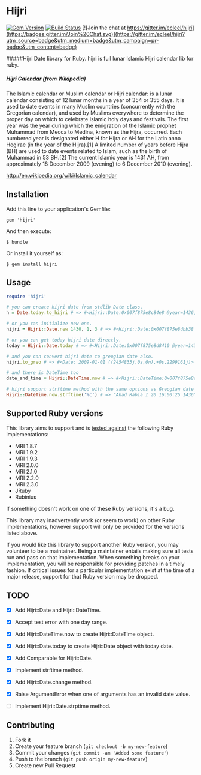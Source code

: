 # Hijri

[![Gem Version](https://badge.fury.io/rb/hijri.svg)](http://badge.fury.io/rb/hijri)
[![Build Status](https://travis-ci.org/ecleel/hijri.svg?branch=master)](https://travis-ci.org/ecleel/hijri)
[![Join the chat at https://gitter.im/ecleel/hijri](https://badges.gitter.im/Join%20Chat.svg)](https://gitter.im/ecleel/hijri?utm_source=badge&utm_medium=badge&utm_campaign=pr-badge&utm_content=badge)

#####Hijri Date library for Ruby.
hijri is full lunar Islamic Hijri calendar lib for ruby.

##### Hijri Calendar (from Wikipedia)
The Islamic calendar or Muslim calendar or Hijri calendar: is a lunar calendar consisting of 12 lunar months in a year of 354 or 355 days. It is used to date events in many Muslim countries (concurrently with the Gregorian calendar), and used by Muslims everywhere to determine the proper day on which to celebrate Islamic holy days and festivals. The first year was the year during which the emigration of the Islamic prophet Muhammad from Mecca to Medina, known as the Hijra, occurred. Each numbered year is designated either H for Hijra or AH for the Latin anno Hegirae (in the year of the Hijra).[1] A limited number of years before Hijra (BH) are used to date events related to Islam, such as the birth of Muhammad in 53 BH.[2] The current Islamic year is 1431 AH, from approximately 18 December 2009 (evening) to 6 December 2010 (evening).

http://en.wikipedia.org/wiki/Islamic_calendar



## Installation

Add this line to your application's Gemfile:

    gem 'hijri'

And then execute:

    $ bundle

Or install it yourself as:

    $ gem install hijri


## Usage

```ruby
require 'hijri'

# you can create hijri date from stdlib Date class.
h = Date.today.to_hijri # => #<Hijri::Date:0x007f875e8c84e8 @year=1436, @month=2, @day=16>

# or you can initialize new one.
hijri = Hijri::Date.new 1430, 1, 3 # => #<Hijri::Date:0x007f875e8dbb38 @year=1430, @month=1, @day=3>

# or you can get today hijri date directly.
today = Hijri::Date.today # => #<Hijri::Date:0x007f875e8d8410 @year=1436, @month=2, @day=16>

# and you can convert hijri date to greogian date also.
hijri.to_greo # => #<Date: 2009-01-01 ((2454833j,0s,0n),+0s,2299161j)>

# and there is DateTime too
date_and_time = Hijri::DateTime.now # => #<Hijri::DateTime:0x007f875e8eac00 @year=1436, @month=2, @day=16, @hour=14, @minute=14, @second=39, @zone="+03:00">

# hijri support strftime method with the same options as Greogian date format method
Hijri::DateTime.now.strftime('%c') # => "Ahad Rabia I 20 16:00:25 1436"
```

## Supported Ruby versions

This library aims to support and is [tested against](https://travis-ci.org/ecleel/hijri) the following Ruby
implementations:

* MRI 1.8.7
* MRI 1.9.2
* MRI 1.9.3
* MRI 2.0.0
* MRI 2.1.0
* MRI 2.2.0
* MRI 2.3.0
* JRuby
* Rubinius

If something doesn't work on one of these Ruby versions, it's a bug.

This library may inadvertently work (or seem to work) on other Ruby
implementations, however support will only be provided for the versions listed
above.

If you would like this library to support another Ruby version, you may
volunteer to be a maintainer. Being a maintainer entails making sure all tests
run and pass on that implementation. When something breaks on your
implementation, you will be responsible for providing patches in a timely
fashion. If critical issues for a particular implementation exist at the time
of a major release, support for that Ruby version may be dropped.

## TODO

- [x] Add Hijri::Date and Hijri::DateTime.
- [x] Accept test error with one day range.
- [x] Add Hijri::DateTime.now to create Hijri::DateTime object.
- [x] Add Hijri::Date.today to create Hijri::Date object with today date.
- [x] Add Comparable for Hijri::Date.
- [x] Implement strftime method.
- [x] Add Hijri::Date.change method.
- [x] Raise ArgumentError when one of arguments has an invalid date value.
- [ ] Implement Hijri::Date.strptime method.


## Contributing

1. Fork it
2. Create your feature branch (`git checkout -b my-new-feature`)
3. Commit your changes (`git commit -am 'Added some feature'`)
4. Push to the branch (`git push origin my-new-feature`)
5. Create new Pull Request

